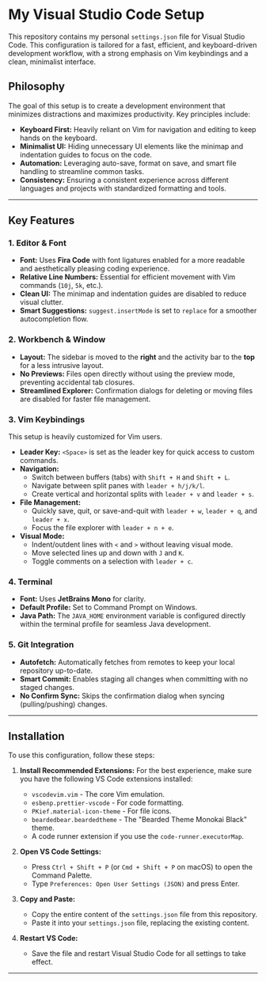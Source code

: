 # My Visual Studio Code Setup

This repository contains my personal `settings.json` file for Visual Studio Code. This configuration is tailored for a fast, efficient, and keyboard-driven development workflow, with a strong emphasis on Vim keybindings and a clean, minimalist interface.

## Philosophy

The goal of this setup is to create a development environment that minimizes distractions and maximizes productivity. Key principles include:

-   **Keyboard First:** Heavily reliant on Vim for navigation and editing to keep hands on the keyboard.
-   **Minimalist UI:** Hiding unnecessary UI elements like the minimap and indentation guides to focus on the code.
-   **Automation:** Leveraging auto-save, format on save, and smart file handling to streamline common tasks.
-   **Consistency:** Ensuring a consistent experience across different languages and projects with standardized formatting and tools.

---

## Key Features

### 1. Editor & Font
-   **Font:** Uses **Fira Code** with font ligatures enabled for a more readable and aesthetically pleasing coding experience.
-   **Relative Line Numbers:** Essential for efficient movement with Vim commands (`10j`, `5k`, etc.).
-   **Clean UI:** The minimap and indentation guides are disabled to reduce visual clutter.
-   **Smart Suggestions:** `suggest.insertMode` is set to `replace` for a smoother autocompletion flow.

### 2. Workbench & Window
-   **Layout:** The sidebar is moved to the **right** and the activity bar to the **top** for a less intrusive layout.
-   **No Previews:** Files open directly without using the preview mode, preventing accidental tab closures.
-   **Streamlined Explorer:** Confirmation dialogs for deleting or moving files are disabled for faster file management.

### 3. Vim Keybindings
This setup is heavily customized for Vim users.
-   **Leader Key:** `<Space>` is set as the leader key for quick access to custom commands.
-   **Navigation:**
    -   Switch between buffers (tabs) with `Shift + H` and `Shift + L`.
    -   Navigate between split panes with `leader + h/j/k/l`.
    -   Create vertical and horizontal splits with `leader + v` and `leader + s`.
-   **File Management:**
    -   Quickly save, quit, or save-and-quit with `leader + w`, `leader + q`, and `leader + x`.
    -   Focus the file explorer with `leader + n + e`.
-   **Visual Mode:**
    -   Indent/outdent lines with `<` and `>` without leaving visual mode.
    -   Move selected lines up and down with `J` and `K`.
    -   Toggle comments on a selection with `leader + c`.

### 4. Terminal
-   **Font:** Uses **JetBrains Mono** for clarity.
-   **Default Profile:** Set to Command Prompt on Windows.
-   **Java Path:** The `JAVA_HOME` environment variable is configured directly within the terminal profile for seamless Java development.

### 5. Git Integration
-   **Autofetch:** Automatically fetches from remotes to keep your local repository up-to-date.
-   **Smart Commit:** Enables staging all changes when committing with no staged changes.
-   **No Confirm Sync:** Skips the confirmation dialog when syncing (pulling/pushing) changes.

---

## Installation

To use this configuration, follow these steps:

1.  **Install Recommended Extensions:** For the best experience, make sure you have the following VS Code extensions installed:
    -   `vscodevim.vim` - The core Vim emulation.
    -   `esbenp.prettier-vscode` - For code formatting.
    -   `PKief.material-icon-theme` - For file icons.
    -   `beardedbear.beardedtheme` - The "Bearded Theme Monokai Black" theme.
    -   A code runner extension if you use the `code-runner.executorMap`.

2.  **Open VS Code Settings:**
    -   Press `Ctrl + Shift + P` (or `Cmd + Shift + P` on macOS) to open the Command Palette.
    -   Type `Preferences: Open User Settings (JSON)` and press Enter.

3.  **Copy and Paste:**
    -   Copy the entire content of the `settings.json` file from this repository.
    -   Paste it into your `settings.json` file, replacing the existing content.

4.  **Restart VS Code:**
    -   Save the file and restart Visual Studio Code for all settings to take effect.

---
